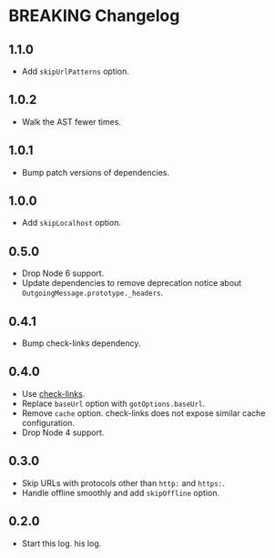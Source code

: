 # BREAKING Changelog

## 1.1.0

*   Add `skipUrlPatterns` option.

## 1.0.2

*   Walk the AST fewer times.

## 1.0.1

*   Bump patch versions of dependencies.

## 1.0.0

*   Add `skipLocalhost` option.

## 0.5.0

*   Drop Node 6 support.
*   Update dependencies to remove deprecation notice about `OutgoingMessage.prototype._headers`.

## 0.4.1

*   Bump check-links dependency.

## 0.4.0

*   Use [check-links](https://github.com/transitive-bullshit/check-links).
*   Replace `baseUrl` option with `gotOptions.baseUrl`.
*   Remove `cache` option. check-links does not expose similar cache configuration.
*   Drop Node 4 support.

## 0.3.0

*   Skip URLs with protocols other than `http:` and `https:`.
*   Handle offline smoothly and add `skipOffline` option.

## 0.2.0

*   Start this log.
his log.
